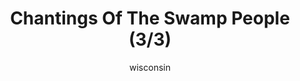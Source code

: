 ---
media: "images/rounds/round_4_2/swamp_people_3.png"
media_type: image
title: Chantings Of The Swamp People (3/3)
author: wisconsin
desc: Just as the NT colonists could not understand Russian, the Soviet crew could not understand English.
---